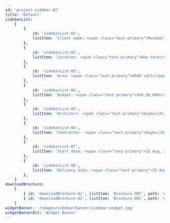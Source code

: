 ```yaml
---
id: 'project-sidebar-02'
title: 'Default'
sidebarList:
    [
        {
            id: 'sidebarList-01',
            listItem: 'Client name: <span class="text-primary">Rosebel Group</span>',
        },
        {
            id: 'sidebarList-02',
            listItem: 'Location: <span class="text-primary">New York</span>',
        },
        {
            id: 'sidebarList-03',
            listItem: 'Area: <span class="text-primary">8500 sqft</span>',
        },
        {
            id: 'sidebarList-04',
            listItem: 'Budget: <span class="text-primary">$64,56,000</span>',
        },
        {
            id: 'sidebarList-05',
            listItem: 'Architect: <span class="text-primary">Oxybuild</span>',
        },
        {
            id: 'sidebarList-06',
            listItem: 'Contractor: <span class="text-primary">Oxybuild</span>',
        },
        {
            id: 'sidebarList-07',
            listItem: 'Start date: <span class="text-primary">25 Aug, 2020</span>',
        },
        {
            id: 'sidebarList-08',
            listItem: 'Delivery date: <span class="text-primary">25 Aug, 2022</span>',
        },
    ]
downloadBrochure:
    [
        { id: 'downloadBrochure-01', listItem: 'Brochure.PDF', path: '#' },
        { id: 'downloadBrochure-02', listItem: 'Brochure.DOC', path: '#' },
    ]
widgetBanner: '/images/sidebar/banner/sidebar-widget.jpg'
widgetBannerAlt: 'Widget Banner'
---
```

